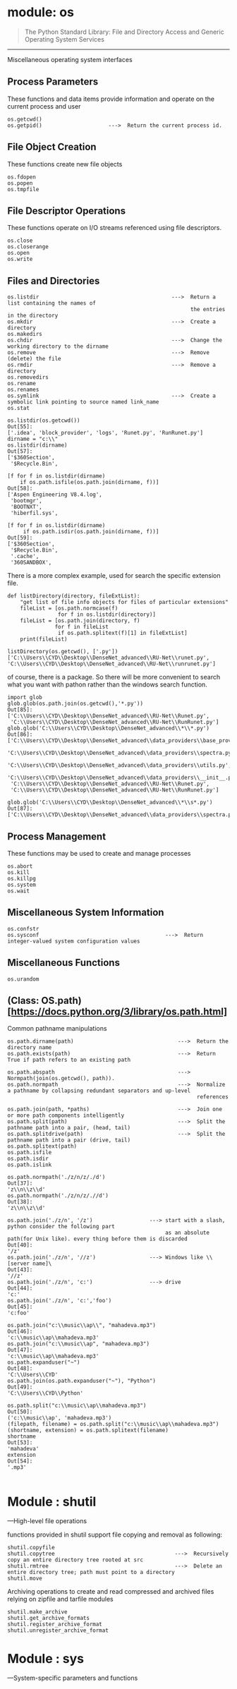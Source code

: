 # module: os
>The Python Standard Library: File and Directory Access and Generic Operating System Services


---------------------------------------------------------------------------------------------------------
Miscellaneous operating system interfaces

## Process Parameters             
These functions and data items provide information and operate on the current process and user
```
os.getcwd()
os.getpid()                     --->  Return the current process id.
```


## File Object Creation
These functions create new file objects
```
os.fdopen
os.popen
os.tmpfile
```

## File Descriptor Operations
These functions operate on I/O streams referenced using file descriptors.
```
os.close
os.closerange
os.open
os.write
```
## Files and Directories
```
os.listdir                                          --->  Return a list containing the names of 
                                                          the entries in the directory 
os.mkdir                                            --->  Create a directory 
os.makedirs
os.chdir                                            --->  Change the working directory to the dirname
os.remove                                           --->  Remove (delete) the file
os.rmdir                                            --->  Remove a directory
os.removedirs
os.rename
os.renames
os.symlink                                          --->  Create a symbolic link pointing to source named link_name
os.stat
```
```
os.listdir(os.getcwd())
Out[55]: 
['.idea', 'block_provider', 'logs', 'Runet.py', 'RunRunet.py']
dirname = "c:\\"
os.listdir(dirname)   
Out[57]: 
['$360Section',
 '$Recycle.Bin',

[f for f in os.listdir(dirname)
    if os.path.isfile(os.path.join(dirname, f))]
Out[58]: 
['Aspen Engineering V8.4.log',
 'bootmgr',
 'BOOTNXT',
 'hiberfil.sys',

[f for f in os.listdir(dirname)
     if os.path.isdir(os.path.join(dirname, f))] 
Out[59]: 
['$360Section',
 '$Recycle.Bin',
 '.cache',
 '360SANDBOX',

```
There is a more complex example, used for search the specific extension file.
```
def listDirectory(directory, fileExtList):                                        
    "get list of file info objects for files of particular extensions" 
    fileList = [os.path.normcase(f)
                for f in os.listdir(directory)]           
    fileList = [os.path.join(directory, f) 
               for f in fileList
                if os.path.splitext(f)[1] in fileExtList] 
    print(fileList)
    
listDirectory(os.getcwd(), ['.py'])
['C:\\Users\\CYD\\Desktop\\DenseNet_advanced\\RU-Net\\runet.py', 'C:\\Users\\CYD\\Desktop\\DenseNet_advanced\\RU-Net\\runrunet.py']
```
of course, there is a package. So there will be more convenient to search what you want with pathon rather than the windows search function.
```
import glob
glob.glob(os.path.join(os.getcwd(),'*.py'))
Out[85]: 
['C:\\Users\\CYD\\Desktop\\DenseNet_advanced\\RU-Net\\Runet.py',
 'C:\\Users\\CYD\\Desktop\\DenseNet_advanced\\RU-Net\\RunRunet.py']
glob.glob('C:\\Users\\CYD\\Desktop\\DenseNet_advanced\\*\\*.py')
Out[86]: 
['C:\\Users\\CYD\\Desktop\\DenseNet_advanced\\data_providers\\base_provider.py',
 'C:\\Users\\CYD\\Desktop\\DenseNet_advanced\\data_providers\\spectra.py',
 'C:\\Users\\CYD\\Desktop\\DenseNet_advanced\\data_providers\\utils.py',
 'C:\\Users\\CYD\\Desktop\\DenseNet_advanced\\data_providers\\__init__.py',
 'C:\\Users\\CYD\\Desktop\\DenseNet_advanced\\RU-Net\\Runet.py',
 'C:\\Users\\CYD\\Desktop\\DenseNet_advanced\\RU-Net\\RunRunet.py']
 
glob.glob('C:\\Users\\CYD\\Desktop\\DenseNet_advanced\\*\\s*.py')
Out[87]: 
['C:\\Users\\CYD\\Desktop\\DenseNet_advanced\\data_providers\\spectra.py']
```
## Process Management
These functions may be used to create and manage processes
```
os.abort
os.kill
os.killpg
os.system
os.wait
```
## Miscellaneous System Information
```
os.confstr
os.sysconf                                        --->  Return integer-valued system configuration values
```
## Miscellaneous Functions
```
os.urandom
```

## (Class: OS.path)[https://docs.python.org/3/library/os.path.html]
Common pathname manipulations
```
os.path.dirname(path)                                 --->  Return the directory name
os.path.exists(path)                                  --->  Return True if path refers to an existing path

os.path.abspath                                       --->  Normpath(join(os.getcwd(), path)).
os.path.normpath                                      --->  Normalize a pathname by collapsing redundant separators and up-level 
                                                            references

os.path.join(path, *paths)                            --->  Join one or more path components intelligently
os.path.split(path)                                   --->  Split the pathname path into a pair, (head, tail) 
os.path.splitdrive(path)                              --->  Split the pathname path into a pair (drive, tail) 
os.path.splitext(path)                                
os.path.isfile
os.path.isdir
os.path.islink
```
```
os.path.normpath('./z/n/z/./d')
Out[37]: 
'z\\n\\z\\d'
os.path.normpath('./z/n/z/.//d')
Out[38]: 
'z\\n\\z\\d'

os.path.join('./z/n', '/z')                  ---> start with a slash, python consider the following part 
                                                  as an absolute path(for Unix like). every thing before them is discarded
Out[40]: 
'/z'
os.path.join('./z/n', '//z')                 ---> Windows like \\[server name]\
Out[43]: 
'//z'
os.path.join('./z/n', 'c:')                  ---> drive 
Out[44]: 
'c:'
os.path.join('./z/n', 'c:','foo')
Out[45]: 
'c:foo'

```
```
os.path.join("c:\\music\\ap\\", "mahadeva.mp3")
Out[46]: 
'c:\\music\\ap\\mahadeva.mp3'
os.path.join("c:\\music\\ap", "mahadeva.mp3")
Out[47]: 
'c:\\music\\ap\\mahadeva.mp3'
os.path.expanduser("~")  
Out[48]: 
'C:\\Users\\CYD'
os.path.join(os.path.expanduser("~"), "Python")
Out[49]: 
'C:\\Users\\CYD\\Python'
```
```
os.path.split("c:\\music\\ap\\mahadeva.mp3") 
Out[50]: 
('c:\\music\\ap', 'mahadeva.mp3')
(filepath, filename) = os.path.split("c:\\music\\ap\\mahadeva.mp3") 
(shortname, extension) = os.path.splitext(filename) 
shortname
Out[53]: 
'mahadeva'
extension
Out[54]: 
'.mp3'


```
# Module : shutil 
—High-level file operations

functions provided in shutil support file copying and removal as following:
```
shutil.copyfile         
shutil.copytree                                      --->  Recursively copy an entire directory tree rooted at src
shutil.rmtree                                        --->  Delete an entire directory tree; path must point to a directory
shutil.move                                          
```
Archiving operations to create and read compressed and archived files relying on zipfile and tarfile modules
```
shutil.make_archive
shutil.get_archive_formats
shutil.register_archive_format
shutil.unregister_archive_format
```

# Module : sys 
—System-specific parameters and functions

